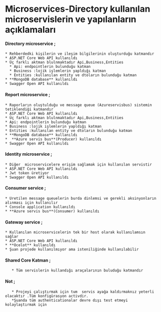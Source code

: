 # Microservices-Directory kullanılan microservislerin ve yapılanların  açıklamaları

#### Directory microservice ; 
    * Rehberdedki kişilerin ve ileşim bilgilerinin oluşturduğu katmandır
    * ASP.NET Core Web API kullanıldı
    * Üç farklı aktman blulnmaktadır Api,Business,Entities
      * Api: endpointlerin bulunduğu katman
      * Business :lojik işlemlerin yapldığı katman
      * Entities :kullanılan entity ve dtoların bulunduğu katman
    * **MongoDB database** kullanıldı
    * Swagger Open API kullanıldı


 #### Report microservice ; 
    * Raporların oluştulduğu ve message queue (Azureservisbus) sistemin tetiklendiği katmandır  
    * ASP.NET Core Web API kullanıldı 
    * Üç farklı aktman blulnmaktadır Api,Business,Entities
    * Api: endpointlerin bulunduğu katman
    * Business :lojik işlemlerin yapldığı katman
    * Entities :kullanılan entity ve dtoların bulunduğu katman
    * **MongoDB database** kullanıldı
    *  **Azure servis bus**(Producer) kullanıldı
    * Swagger Open API kullanıldı


  #### Identity microservice ; 
    * Diğer  microservicelere erişim sağlamak için kullanılan servistir
    * ASP.NET Core Web API kullanıldı 
    * Jwt token üretiyor
    * Swagger Open API kullanıldı


  #### Consumer service ; 
    * Üretilen message queuelerin burda dinlemsi ve gerekli aksinyonların alınması için kullanılır 
    * Console application kullanıldı 
    * **Azure servis bus**(Consumer) kullanıldı


  #### Gateway service  ; 
    * Kullanılan microservicelerin tek bir host olarak kullanılamsın sağlar 
    * ASP.NET Core Web API kullanıldı  
    * **Ocelot** kullanıldı
    * Şuan projede kullanılmıyor ama isteniliğinde kullanılabilir
  
   #### Shared Core Katman  ; 
       * Tüm servislerin kullandığı araçalarının buluduğu katmandır 

   #### Not  ; 
       * Projeyi çalıştırmak için tum  servis ayağa kaldırmaknız yeterli olacaktır .Tüm konfigürasyon activdir.
       *Şuanda tüm authenticationalar devre dışı test etmeyi kolaylaştırmak için








